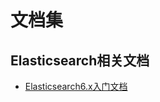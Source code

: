 # 文档集
## Elasticsearch相关文档
- [Elasticsearch6.x入门文档](https://criller.github.io/vue-admin/preview/#1)
